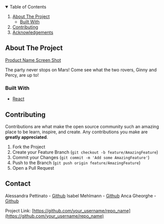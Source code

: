 <!-- TABLE OF CONTENTS -->
<details open="open">
  <summary>Table of Contents</summary>
  <ol>
    <li>
      <a href="#about-the-project">About The Project</a>
      <ul>
        <li><a href="#built-with">Built With</a></li>
      </ul>
    </li>
    <li><a href="#contributing">Contributing</a></li>
    <li><a href="#acknowledgements">Acknowledgements</a></li>
  </ol>
</details>

## About The Project

[Product Name Screen Shot](src/assets/Poster.png)

The party never stops on Mars! Come see what the two rovers, Ginny and Percy, are up to!

### Built With


* [React](https://reactjs.org/)

 <!-- CONTRIBUTING -->
## Contributing

Contributions are what make the open source community such an amazing place to be learn, inspire, and create. Any contributions you make are **greatly appreciated**.

1. Fork the Project
2. Create your Feature Branch (`git checkout -b feature/AmazingFeature`)
3. Commit your Changes (`git commit -m 'Add some AmazingFeature'`)
4. Push to the Branch (`git push origin feature/AmazingFeature`)
5. Open a Pull Request

<!-- CONTACT -->
## Contact

Alessandra Pettinato - [Github](https://github.com/AlessandraPettinato)
Isabel Mehlmann - [Github](https://github.com/Pits111)
Anca Gheorghe - [Github](https://github.com/anca2196)

Project Link: [https://github.com/your_username/repo_name](https://github.com/your_username/repo_name)

